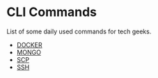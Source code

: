# CLI Commands
List of some daily used commands for tech geeks.

- [DOCKER](commands/DOCKER.md)
- [MONGO](commands/MONGO.md)
- [SCP](commands/SCP.md)
- [SSH](commands/SSH.md)
